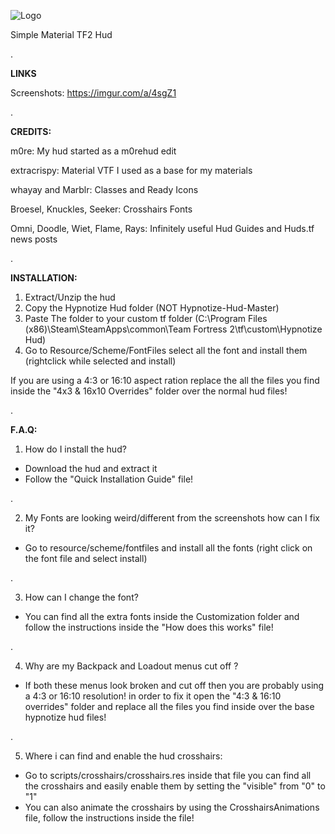 ![Logo](https://i.imgur.com/SEnC0Zf.png)


Simple Material TF2 Hud

.

**LINKS**

Screenshots: https://imgur.com/a/4sgZ1

.

**CREDITS:**

m0re: My hud started as a m0rehud edit

extracrispy: Material VTF I used as a base for my materials

whayay and Marblr: Classes and Ready Icons

Broesel, Knuckles, Seeker: Crosshairs Fonts

Omni, Doodle, Wiet, Flame, Rays: Infinitely useful Hud Guides and Huds.tf news posts

.

**INSTALLATION:**

1. Extract/Unzip the hud
2. Copy the Hypnotize Hud folder (NOT Hypnotize-Hud-Master)
3. Paste The folder to your custom tf folder (C:\Program Files (x86)\Steam\SteamApps\common\Team Fortress 2\tf\custom\Hypnotize Hud)
4. Go to Resource/Scheme/FontFiles select all the font and install them (rightclick while selected and install)

If you are using a 4:3 or 16:10 aspect ration replace the all the files you find inside the "4x3 & 16x10 Overrides" folder over the normal hud files!

.

**F.A.Q:**

1. How do I install the hud?

- Download the hud and extract it
- Follow the "Quick Installation Guide" file!

.

2. My Fonts are looking weird/different from the screenshots how can I fix it?

- Go to resource/scheme/fontfiles and install all the fonts (right click on the font file and select install)

.

3. How can I change the font?

- You can find all the extra fonts inside the Customization folder and follow the instructions inside the "How does this works" file!

.

4. Why are my Backpack and Loadout menus cut off ?

- If both these menus look broken and cut off then you are probably using a 4:3 or 16:10 resolution! in order to fix it open the "4:3 & 16:10 overrides" folder and replace all the files you find inside over the base hypnotize hud files!

.

5. Where i can find and enable the hud crosshairs:

- Go to scripts/crosshairs/crosshairs.res inside that file you can find all the crosshairs and easily enable them by setting the "visible" from "0" to "1"
- You can also animate the crosshairs by using the CrosshairsAnimations file, follow the instructions inside the file!

